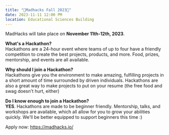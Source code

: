 ```yaml
---
title: "🚨Madhacks Fall 2023🚨"
date: 2023-11-11 12:00 PM
location: Educational Sciences Building
---
```


MadHacks will take place on **November 11th-12th, 2023**.

**What's a Hackathon?**\
Hackathons are a 24-hour event where teams of up to four have a friendly competition to create the best projects, products, and more. Food, prizes, mentorship, and events are all available.

**Why should I join a Hackathon?**\
Hackathons give you the environment to make amazing, fulfilling projects in a short amount of time surrounded by driven individuals. Hackathons are also a great way to make projects to put on your resume   (the free food and swag doesn't hurt, either)

**Do I know enough to join a Hackathon?**\
**YES**. Hackathons are made to be beginner friendly. Mentorship, talks, and workshops are available, which all allow for you to grow your abilities quickly. We'll be better equipped to support beginners this time :)

Apply now: https://madhacks.io/